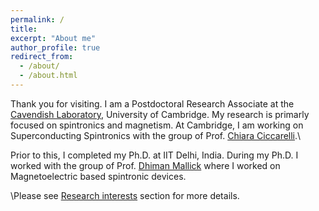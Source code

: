```yaml
---
permalink: /
title: 
excerpt: "About me"
author_profile: true
redirect_from: 
  - /about/
  - /about.html
---
```


Thank you for visiting. I am a Postdoctoral Research Associate at the [Cavendish Laboratory](https://www.phy.cam.ac.uk/), University of Cambridge. My research is primarly focused on spintronics and magnetism. At Cambridge, I am working on Superconducting Spintronics with the group of Prof. [Chiara Ciccarelli](https://www.ciccarelli.phy.cam.ac.uk/).\\

Prior to this, I completed my Ph.D. at IIT Delhi, India. During my Ph.D. I worked with the group of Prof. [Dhiman Mallick](https://sites.google.com/site/dhimanmallick) where I worked on Magnetoelectric based spintronic devices.  

\\Please see [Research interests](https://pathakpankaj7.github.io/portfolio/) section for more details.
 



